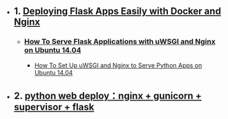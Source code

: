 - ## 1. [Deploying Flask Apps Easily with Docker and Nginx](https://ianlondon.github.io/blog/deploy-flask-docker-nginx/)
	- ### [How To Serve Flask Applications with uWSGI and Nginx on Ubuntu 14.04](https://www.digitalocean.com/community/tutorials/how-to-serve-flask-applications-with-uwsgi-and-nginx-on-ubuntu-14-04)

		- [How To Set Up uWSGI and Nginx to Serve Python Apps on Ubuntu 14.04](https://www.digitalocean.com/community/tutorials/how-to-set-up-uwsgi-and-nginx-to-serve-python-apps-on-ubuntu-14-04#definitions-and-concepts)

- ## 2. [python web deploy：nginx + gunicorn + supervisor + flask ](http://www.jianshu.com/p/be9dd421fb8d)
